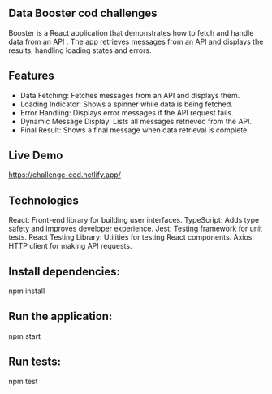 ## Data Booster cod challenges

Booster is a React application that demonstrates how to fetch and handle data from an API . The app retrieves messages from an API and displays the results, handling loading states and errors.

## Features

- Data Fetching: Fetches messages from an API and displays them.
- Loading Indicator: Shows a spinner while data is being fetched.
- Error Handling: Displays error messages if the API request fails.
- Dynamic Message Display: Lists all messages retrieved from the API.
- Final Result: Shows a final message when data retrieval is complete.

## Live Demo

https://challenge-cod.netlify.app/

## Technologies

React: Front-end library for building user interfaces.
TypeScript: Adds type safety and improves developer experience.
Jest: Testing framework for unit tests.
React Testing Library: Utilities for testing React components.
Axios: HTTP client for making API requests.

## Install dependencies:

npm install

## Run the application:

npm start

## Run tests:

npm test
